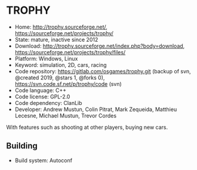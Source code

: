 # TROPHY

- Home: http://trophy.sourceforge.net/, https://sourceforge.net/projects/trophy/
- State: mature, inactive since 2012
- Download: http://trophy.sourceforge.net/index.php?body=download, https://sourceforge.net/projects/trophy/files/
- Platform: Windows, Linux
- Keyword: simulation, 2D, cars, racing
- Code repository: https://gitlab.com/osgames/trophy.git (backup of svn, @created 2019, @stars 1, @forks 0), https://svn.code.sf.net/p/trophy/code (svn)
- Code language: C++
- Code license: GPL-2.0
- Code dependency: ClanLib
- Developer: Andrew Mustun, Colin Pitrat, Mark Zequeida, Matthieu Lecesne, Michael Mustun, Trevor Cordes

With features such as shooting at other players, buying new cars.

## Building

- Build system: Autoconf
